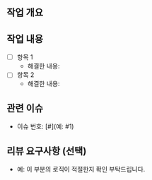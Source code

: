 ## 작업 개요
<!-- 간단한 작업 개요를 작성해 주세요 -->

## 작업 내용
<!-- 수행한 작업의 주요 내용을 정리해 주세요 -->
- [ ] 항목 1  
  - 해결한 내용: <!-- 상세 설명 작성 -->
- [ ] 항목 2  
  - 해결한 내용: <!-- 상세 설명 작성 -->

## 관련 이슈
<!-- 이 PR이 해결하거나 관련된 이슈 번호를 작성해 주세요 -->
- 이슈 번호: [#](예: #1)

## 리뷰 요구사항 (선택)
<!-- 리뷰어가 특별히 봐주었으면 하는 부분이 있다면 작성해 주세요 -->
- 예: 이 부분의 로직이 적절한지 확인 부탁드립니다.
